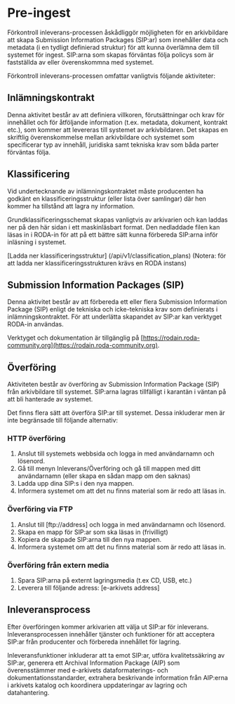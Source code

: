 # Pre-ingest

Förkontroll inleverans-processen åskådliggör möjligheten för en arkivbildare att skapa Submission Information Packages (SIP:ar) som innehåller data och metadata (i en tydligt definierad struktur) för att kunna överlämna dem till systemet för ingest. SIP:arna som skapas förväntas följa policys som är fastställda av eller överenskommna med systemet. 

Förkontroll inleverans-processen omfattar vanligtvis följande aktiviteter:

## Inlämningskontrakt

Denna aktivitet består av att definiera villkoren, förutsättningar och krav för innehållet och för åtföljande information (t.ex. metadata, dokument, kontrakt etc.), som kommer att levereras till systemet av arkivbildaren. Det skapas en skriftlig överenskommelse mellan arkivbildare och systemet som specificerar typ av innehåll, juridiska samt tekniska krav som båda parter förväntas följa. 

## Klassificering

Vid undertecknande av inlämningskontraktet måste producenten ha godkänt en klassificeringsstruktur (eller lista över samlingar) där hen kommer ha tillstånd att lagra ny information. 

Grundklassificeringsschemat skapas vanligtvis av arkivarien och kan laddas ner på den här sidan i ett maskinläsbart format. Den nedladdade filen kan läsas in i RODA-in för att på ett bättre sätt kunna förbereda SIP:arna inför inläsning i systemet. 

[Ladda ner klassificeringsstruktur] (/api/v1/classification_plans) (Notera: för att ladda ner klassificeringsstrukturen krävs en RODA instans)

## Submission Information Packages (SIP)

Denna aktivitet består av att förbereda ett eller flera Submission Information Package (SIP) enligt de tekniska och icke-tekniska krav som definierats i inlämningskontraktet. För att underlätta skapandet av SIP:ar kan verktyget RODA-in användas. 

Verktyget och dokumentation är tillgänglig på [https://rodain.roda-community.org](https://rodain.roda-community.org).


## Överföring

Aktiviteten består av överföring av Submission Information Package (SIP) från arkivbildare till systemet. SIP:arna lagras tillfälligt i karantän i väntan på att bli hanterade av systemet.

Det finns flera sätt att överföra SIP:ar till systemet. Dessa inkluderar men är inte begränsade till följande alternativ:

### HTTP överföring

1. Anslut till systemets webbsida och logga in med användarnamn och lösenord. 
2. Gå till menyn Inleverans/Överföring och gå till mappen med ditt användarnamn (eller skapa en sådan mapp om den saknas)
3. Ladda upp dina SIP:s i den nya mappen.
4. Informera systemet om att det nu finns material som är redo att läsas in.

### Överföring via FTP

1. Anslut till [ftp://address] och logga in med användarnamn och lösenord.
2. Skapa en mapp för SIP:ar som ska läsas in (frivilligt)
3. Kopiera de skapade SIP:arna till den nya mappen.
4. Informera systemet om att det nu finns material som är redo att läsas in.

### Överföring från extern media

1. Spara SIP:arna på externt lagringsmedia (t.ex CD, USB, etc.)
2. Leverera till följande adress: [e-arkivets address]

## Inleveransprocess

Efter överföringen kommer arkivarien att välja ut SIP:ar för inleverans. Inleveransprocessen innehåller tjänster och funktioner för att acceptera SIP:ar från producenter och förbereda innehållet för lagring.

Inleveransfunktioner inkluderar att ta emot SIP:ar, utföra kvalitetssäkring av SIP:ar, generera ett Archival Information Package (AIP) som överensstämmer med e-arkivets dataformaterings- och dokumentationsstandarder, extrahera beskrivande information från AIP:erna i arkivets katalog och koordinera uppdateringar av lagring och datahantering.

